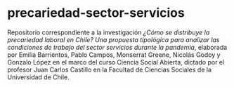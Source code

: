 # precariedad-sector-servicios
Repositorio correspondiente a la investigación *¿Cómo se distribuye la precariedad laboral en Chile? Una propuesta tipológica para analizar las condiciones de trabajo del sector servicios durante la pandemia*, elaborada por Emilia Barrientos, Pablo Campos, Monserrat Greene, Nicolás Godoy y Gonzalo López en el marco del curso Ciencia Social Abierta, dictado por el profesor Juan Carlos Castillo en la Facultad de Ciencias Sociales de la Universidad de Chile. 
